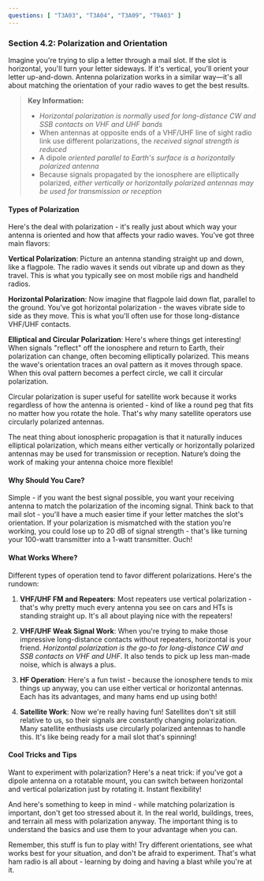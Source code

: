```yaml
---
questions: [ "T3A03", "T3A04", "T3A09", "T9A03" ]
---
```


### Section 4.2: Polarization and Orientation

Imagine you're trying to slip a letter through a mail slot. If the slot is horizontal, you'll turn your letter sideways. If it's vertical, you'll orient your letter up-and-down. Antenna polarization works in a similar way—it's all about matching the orientation of your radio waves to get the best results.

> **Key Information:**
> - *Horizontal polarization is normally used for long-distance CW and SSB contacts on VHF and UHF bands*
> - When antennas at opposite ends of a VHF/UHF line of sight radio link use different polarizations, the *received signal strength is reduced*
> - A dipole *oriented parallel to Earth's surface is a horizontally polarized antenna*
> - Because signals propagated by the ionosphere are elliptically polarized, *either vertically or horizontally polarized antennas may be used for transmission or reception*

#### Types of Polarization

Here's the deal with polarization - it's really just about which way your antenna is oriented and how that affects your radio waves. You've got three main flavors:

**Vertical Polarization**: 
Picture an antenna standing straight up and down, like a flagpole. The radio waves it sends out vibrate up and down as they travel. This is what you typically see on most mobile rigs and handheld radios.

**Horizontal Polarization**: 
Now imagine that flagpole laid down flat, parallel to the ground. You've got horizontal polarization - the waves vibrate side to side as they move. This is what you'll often use for those long-distance VHF/UHF contacts.

**Elliptical and Circular Polarization**:
Here's where things get interesting! When signals "reflect" off the ionosphere and return to Earth, their polarization can change, often becoming elliptically polarized. This means the wave's orientation traces an oval pattern as it moves through space. When this oval pattern becomes a perfect circle, we call it circular polarization.

Circular polarization is super useful for satellite work because it works regardless of how the antenna is oriented - kind of like a round peg that fits no matter how you rotate the hole. That's why many satellite operators use circularly polarized antennas.

The neat thing about ionospheric propagation is that it naturally induces elliptical polarization, which means either vertically or horizontally polarized antennas may be used for transmission or reception. Nature’s doing the work of making your antenna choice more flexible!

#### Why Should You Care?

Simple - if you want the best signal possible, you want your receiving antenna to match the polarization of the incoming signal. Think back to that mail slot - you'll have a much easier time if your letter matches the slot's orientation. If your polarization is mismatched with the station you're working, you could lose up to 20 dB of signal strength - that's like turning your 100-watt transmitter into a 1-watt transmitter. Ouch!

#### What Works Where?

Different types of operation tend to favor different polarizations. Here's the rundown:

1. **VHF/UHF FM and Repeaters**: 
Most repeaters use vertical polarization - that's why pretty much every antenna you see on cars and HTs is standing straight up. It's all about playing nice with the repeaters!

2. **VHF/UHF Weak Signal Work**: 
When you're trying to make those impressive long-distance contacts without repeaters, horizontal is your friend. *Horizontal polarization is the go-to for long-distance CW and SSB contacts on VHF and UHF*. It also tends to pick up less man-made noise, which is always a plus.

3. **HF Operation**: 
Here's a fun twist - because the ionosphere tends to mix things up anyway, you can use either vertical or horizontal antennas. Each has its advantages, and many hams end up using both!

4. **Satellite Work**:
Now we're really having fun! Satellites don't sit still relative to us, so their signals are constantly changing polarization. Many satellite enthusiasts use circularly polarized antennas to handle this. It's like being ready for a mail slot that's spinning!

#### Cool Tricks and Tips

Want to experiment with polarization? Here's a neat trick: if you've got a dipole antenna on a rotatable mount, you can switch between horizontal and vertical polarization just by rotating it. Instant flexibility!

And here's something to keep in mind - while matching polarization is important, don't get too stressed about it. In the real world, buildings, trees, and terrain all mess with polarization anyway. The important thing is to understand the basics and use them to your advantage when you can.

Remember, this stuff is fun to play with! Try different orientations, see what works best for your situation, and don't be afraid to experiment. That's what ham radio is all about - learning by doing and having a blast while you're at it.

